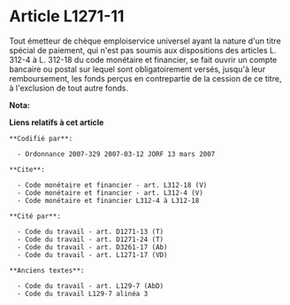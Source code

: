 # Article L1271-11

Tout émetteur de chèque emploiservice universel ayant la nature d'un titre spécial de paiement, qui n'est pas soumis aux
dispositions des articles L. 312-4 à L. 312-18 du code monétaire et financier, se fait ouvrir un compte bancaire ou postal
sur lequel sont obligatoirement versés, jusqu'à leur remboursement, les fonds perçus en contrepartie de la cession de ce
titre, à l'exclusion de tout autre fonds.

**Nota:**



**Liens relatifs à cet article**

	**Codifié par**:

	  - Ordonnance 2007-329 2007-03-12 JORF 13 mars 2007

	**Cite**:

	  - Code monétaire et financier - art. L312-18 (V)
	  - Code monétaire et financier - art. L312-4 (V)
	  - Code monétaire et financier L312-4 à L312-18

	**Cité par**:

	  - Code du travail - art. D1271-13 (T)
	  - Code du travail - art. D1271-24 (T)
	  - Code du travail - art. D3261-17 (Ab)
	  - Code du travail - art. L1271-17 (VD)

	**Anciens textes**:

	  - Code du travail - art. L129-7 (AbD)
	  - Code du travail L129-7 alinéa 3
